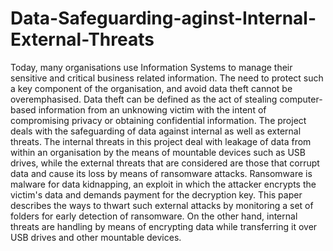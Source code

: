 # Data-Safeguarding-aginst-Internal-External-Threats

Today, many organisations use Information Systems to manage their sensitive and critical business related information. The need to
protect such a key component of the organisation, and avoid data theft cannot be overemphasised. Data theft can be defined as the act of stealing
computer-based information from an unknowing victim with the intent of compromising privacy or obtaining confidential information. The
project deals with the safeguarding of data against internal as well as external threats. The internal threats in this
project deal with leakage of data from within an organisation by the means of mountable devices such as USB drives, while the external threats
that are considered are those that corrupt data and cause its loss by means of ransomware attacks. Ransomware is malware for data kidnapping,
an exploit in which the attacker encrypts the victim's data and demands payment for the decryption key. This paper describes the ways to thwart
such external attacks by monitoring a set of folders for early detection of ransomware. On the other hand, internal threats are handling by means
of encrypting data while transferring it over USB drives and other mountable devices.
